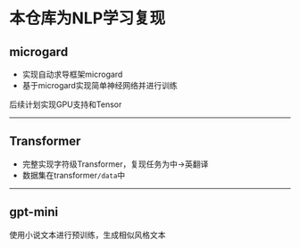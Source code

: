 #  本仓库为NLP学习复现

## microgard

- 实现自动求导框架microgard
- 基于microgard实现简单神经网络并进行训练

后续计划实现GPU支持和Tensor

---

## Transformer

- 完整实现字符级Transformer，复现任务为中->英翻译
- 数据集在transformer`/data`中

---

## gpt-mini

使用小说文本进行预训练，生成相似风格文本